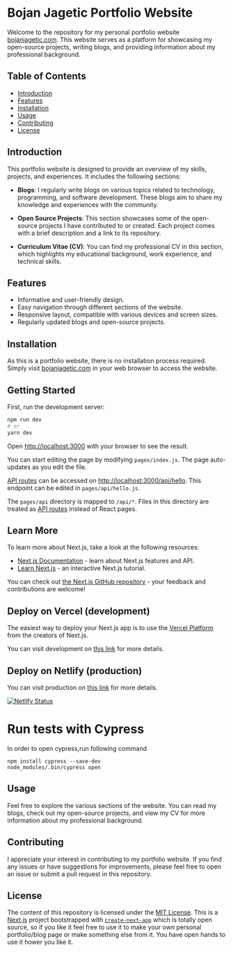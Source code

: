 
# Bojan Jagetic Portfolio Website
Welcome to the repository for my personal portfolio website [bojanjagetic.com](https://bojanjagetic.com). This website serves as a platform for showcasing my open-source projects, writing blogs, and providing information about my professional background.

## Table of Contents

- [Introduction](#introduction)
- [Features](#features)
- [Installation](#installation)
- [Usage](#usage)
- [Contributing](#contributing)
- [License](#license)

## Introduction

This portfolio website is designed to provide an overview of my skills, projects, and experiences. It includes the following sections:

- **Blogs**: I regularly write blogs on various topics related to technology, programming, and software development. These blogs aim to share my knowledge and experiences with the community.

- **Open Source Projects**: This section showcases some of the open-source projects I have contributed to or created. Each project comes with a brief description and a link to its repository.

- **Curriculum Vitae (CV)**: You can find my professional CV in this section, which highlights my educational background, work experience, and technical skills.

## Features

- Informative and user-friendly design.
- Easy navigation through different sections of the website.
- Responsive layout, compatible with various devices and screen sizes.
- Regularly updated blogs and open-source projects.

## Installation

As this is a portfolio website, there is no installation process required. Simply visit [bojanjagetic.com](https://bojanjagetic.com) in your web browser to access the website.

## Getting Started

First, run the development server:

```bash
npm run dev
# or
yarn dev
```

Open [http://localhost:3000](http://localhost:3000) with your browser to see the result.

You can start editing the page by modifying `pages/index.js`. The page auto-updates as you edit the file.

[API routes](https://nextjs.org/docs/api-routes/introduction) can be accessed on [http://localhost:3000/api/hello](http://localhost:3000/api/hello). This endpoint can be edited in `pages/api/hello.js`.

The `pages/api` directory is mapped to `/api/*`. Files in this directory are treated as [API routes](https://nextjs.org/docs/api-routes/introduction) instead of React pages.

## Learn More

To learn more about Next.js, take a look at the following resources:

-  [Next.js Documentation](https://nextjs.org/docs) - learn about Next.js features and API.
-  [Learn Next.js](https://nextjs.org/learn) - an interactive Next.js tutorial.

You can check out [the Next.js GitHub repository](https://github.com/vercel/next.js/) - your feedback and contributions are welcome!

## Deploy on Vercel (development)

The easiest way to deploy your Next.js app is to use the [Vercel Platform](https://vercel.com/new?utm_medium=default-template&filter=next.js&utm_source=create-next-app&utm_campaign=create-next-app-readme) from the creators of Next.js.

You can visit development on [this link](https://igutech.vercel.app/) for more details.

## Deploy on Netlify (production)

You can visit production on [this link](https://igutech.netlify.app/) for more details.

[![Netlify Status](https://api.netlify.com/api/v1/badges/823b8994-fab4-49f3-8568-6611c68f1b76/deploy-status)](https://app.netlify.com/sites/igutech/deploys)

# Run tests with Cypress

In order to open cypress,run following command

    npm install cypress --save-dev
    node_modules/.bin/cypress open
## Usage

Feel free to explore the various sections of the website. You can read my blogs, check out my open-source projects, and view my CV for more information about my professional background.

## Contributing

I appreciate your interest in contributing to my portfolio website. If you find any issues or have suggestions for improvements, please feel free to open an issue or submit a pull request in this repository.

## License

The content of this repository is licensed under the [MIT License](LICENSE).
This is a [Next.js](https://nextjs.org/) project bootstrapped with [`create-next-app`](https://github.com/vercel/next.js/tree/canary/packages/create-next-app) which is totally open source, so if you like it feel free to use it 
to make your own personal portfolio/blog page or make something else from it. You have open hands to use it hower you like it.


